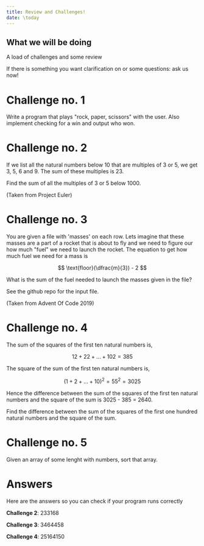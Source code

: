 ```yaml
---
title: Review and Challenges!
date: \today
---
```



## What we will be doing
A load of challenges and some review

If there is something you want clarification on or some questions: ask us now!


# Challenge no. 1

Write a program that plays "rock, paper, scissors" with the user. Also implement checking for a win and output who won.

# Challenge no. 2

If we list all the natural numbers below 10 that are multiples of 3 or 5, we get 3, 5, 6 and 9. The sum of these multiples is 23.

Find the sum of all the multiples of 3 or 5 below 1000.

(Taken from Project Euler)

# Challenge no. 3

You are given a file with 'masses' on each row. Lets imagine that these masses are a part of a rocket that is about to fly and we need to
figure our how much "fuel" we need to launch the rocket. The equation to get how much fuel we need for a mass is 

$$
    \text{floor}(\dfrac{m}{3}) - 2
$$

What is the sum of the fuel needed to launch the masses given in the file?

See the github repo for the input file.

(Taken from Advent Of Code 2019)

# Challenge no. 4


The sum of the squares of the first ten natural numbers is,

$$
12 + 22 + ... + 102 = 385
$$

The square of the sum of the first ten natural numbers is,

$$
(1 + 2 + ... + 10)^2 = 55^2 = 3025
$$

Hence the difference between the sum of the squares of the first ten natural numbers and the square of the sum is 3025 - 385 = 2640.

Find the difference between the sum of the squares of the first one hundred natural numbers and the square of the sum.

# Challenge no. 5

Given an array of some lenght with numbers, sort that array.

# Answers

Here are the answers so you can check if your program runs correctly

**Challenge 2**: 233168

**Challenge 3**: 3464458

**Challenge 4**: 25164150
